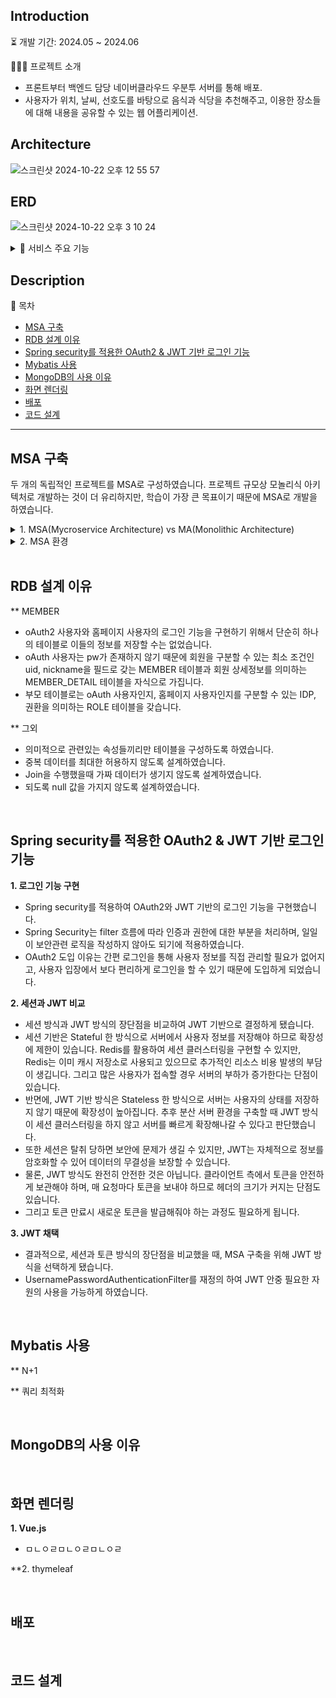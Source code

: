 ## Introduction

⏳ 개발 기간: 2024.05 ~ 2024.06

👨🏻‍💻 프로젝트 소개
  - 프론트부터 백엔드 담당 네이버클라우드 우분투 서버를 통해 배포.
  - 사용자가 위치, 날씨, 선호도를 바탕으로 음식과 식당을 추천해주고, 이용한 장소들에 대해 내용을 공유할 수 있는 웹 어플리케이션.

## Architecture
![스크린샷 2024-10-22 오후 12 55 57](https://github.com/user-attachments/assets/55c30c96-8801-48c0-abbc-e17aa6b0a52f)

## ERD
![스크린샷 2024-10-22 오후 3 10 24](https://github.com/user-attachments/assets/a7ed74f7-dc40-4412-aa75-afa971370213)

<details>
  <summary>📂 서비스 주요 기능</summary>

  ### Member
    - 홈페이지 회원가입을 통한 로그인
    - sns 로그인
    - 회원 정보 수정

  ### Recommend
    - 음식 선호도 설문조사
    - 사용자가 위치한 곳의 날씨 정보 불러오기
    - 사용자가 선호할 만한 음식과 식당 추천

  ### Board
    - 컨텐츠 '좋아요' 하기
    - 컨텐츠 '좋아요' 취소
    - 컨텐츠 작성
    - 사용자 위치 컨텐츠 불러오기
</details>

## Description

🔎 목차
  - [MSA 구축](#msa-구축)
  - [RDB 설계 이유](#rdb-설계-이유)
  - [Spring security를 적용한 OAuth2 & JWT 기반 로그인 기능](#spring-security를-적용한-oauth2--jwt-기반-로그인-기능)
  - [Mybatis 사용](#mybatis-사용)
  - [MongoDB의 사용 이유](#mongodb의-사용-이유)
  - [화면 렌더링](#화면-렌더링)
  - [배포](#배포)
  - [코드 설계](#코드-설계)

---

## MSA 구축

두 개의 독립적인 프로젝트를 MSA로 구성하였습니다.
프로젝트 규모상 모놀리식 아키텍처로 개발하는 것이 더 유리하지만, 학습이 가장 큰 목표이기 때문에 MSA로 개발을 하였습니다.

<details>
<summary>1. MSA(Mycroservice Architecture) vs MA(Monolithic Architecture)</summary>
  
### MSA의 장점
- 각 서비스가 독립적으로 배포되고 확장이 가능하여 확장과 유지보수가 뛰어납니다.
- 일부 서비스가 다운되더라도 전체 다른 서비스에 영향을 미치지 않습니다.
- 독립적인 여러 서비스가 서로 다른 기술, 프레임워크를 사용할 수 있어 새로운 기술 도입에 용이합니다.
  
### MSA의 단점
- 서비스간 통신하기 위해 복잡한 통신과정과 데이터 관리가 필요합니다.
- 여러 서비스가 독립적으로 배포되기 때문에 CI/CD 파이프라인 관리등 배포와 관리 비용이 높아집니다.
- 서비스간 통신으로 인해 네트워크 지연의 성능 저하가 발생할 수 있습ㅂ니다.

### MA의 장점
  - 초기 개발에 유리하며 빠르게 개발이 가능합니다.
  - 복잡한 통신 과정이 필요 없습니다.
  - 하나의 프로세스 내에서 모든 컴포넌트가 실행이 되기 때문에 규모가 작은 프로젝트의 경우 성능이 더 뛰어납니다.

### MA의 단점
- 프로젝트 규모가 커질수록 복잡해지고 유지관리, 확장이 어려워 집니다
- 특정 기능만 수정사항이 발생해도 전체 어플리케이션을 배포해야 하기 때문에 확장에 비용이 증가합니다.
- MSA와 달리 특정 기술, 프레임워크에 종속하게 되어 새로운 기술 도입이 어려울 수 있습니다.
  
</details>

<details>
  
<summary>2. MSA 환경</summary>  

  ### API Gateway
  ** Spring cloud gateway VS Spring cloud Zuul**
  - Zuul의 패치가 중단되기도 하였고, 비동기 방식 기반으로 요청을 빠르게 처리할 수 있는 Spring Cloud Gateway를 적용하였습니다.
  - blocking server와 다르게 비동기 방식을 기반으로 하나의 스레드당 여러 요청을 수행할 수 있어 대용랑 트래픽에 유리합니다.
  - 수많은 요청을 큐에 넣어 적합한 서비스로 라우팅해주는 역할을 빠르게 수행할 수 있습니다.
    
  ** 역할**
  - 모든 클라이언트의 요청을 받아 적절한 마이크로서비스로 연결해 줍니다.
  - 각각의 마이크로서비스들은 서로의 포트번호를 몰라도 됩니다.
  - 클라이언트는 Gateway 포트만 알면 됩니다.
  - 여러 마이크로서비스에 대한 API를 통합하여 클라이언트가 여러 서비스에 접근하지 않아도 하나의 진입점으로 얻을 수 있습니다.

  ### Service Discovery(서비스 검색)
  ** 도입하게 된 이유
  - MSA가 갖는 가장 큰 장점인 각 서비스의 독립적인 개발, 배포에 있어서 독립적인 확장이 가능합니다.
  - 모놀리식 아키텍쳐에서 특정 서비스의 부하가 커질 경우 여러 방법으로 해결이 가능하겠지만, 특정 고객사의 주문을 처리하는 물리적 서버를 별도로 분리하는 방법을 채택하는등
  - MSA의 독립적 확장은 이런 개발의 비용을 줄이고 운영의 효율성을 향상시킬 수 있습니다.
  - 특정 마이크로서비스의 인스턴스의 수를 늘릴 때, 클라우드에서 IP가 동적으로 변할 수 있습니다.
  - 각 서비스의 IP, 포트를 동적으로 발견하고 관리가 필요합니다.
    
  ** Spring Cloud Eureka
  - Spring Cloud에서 서비스 검색을 구현하기 위해 지원하는 기술인 Spring Cloud Eureka를 체택했습니다.
  - Spring Boot, Spring Cloud와의 자연스러운 통합으로 설정 및 사용이 간편합니다.
  - 클라이언트 측 로드 밸런싱을 지원하는 Ribbon과 통합되어 있어 클라이언트가 직접 서비스 인스턴스를 선택하여 요청을 보낼 수 있습니다.
  - 서비스의 건강 상태를 주기적으로 체크하여 비정상적인 인스턴스를 자동으로 제외합니다.




  
</details>

</br>

## RDB 설계 이유

** MEMBER
- oAuth2 사용자와 홈페이지 사용자의 로그인 기능을 구현하기 위해서 단순히 하나의 테이블로 이들의 정보를 저장할 수는 없었습니다.
- oAuth 사용자는 pw가 존재하지 않기 때문에 회원을 구분할 수 있는 최소 조건인 uid, nickname을 필드로 갖는 MEMBER 테이블과 회원 상세정보를 의미하는 MEMBER_DETAIL 테이블을 자식으로 가집니다.
- 부모 테이블로는 oAuth 사용자인지, 홈페이지 사용자인지를 구분할 수 있는 IDP, 권환을 의미하는 ROLE 테이블을 갖습니다.

** 그외
- 의미적으로 관련있는 속성들끼리만 테이블을 구성하도록 하였습니다.
- 중복 데이터를 최대한 허용하지 않도록 설계하였습니다.
- Join을 수행했을때 가짜 데이터가 생기지 않도록 설계하였습니다.
- 되도록 null 값을 가지지 않도록 설계하였습니다.

</br>

## Spring security를 적용한 OAuth2 & JWT 기반 로그인 기능

**1. 로그인 기능 구현**
- Spring security를 적용하여 OAuth2와 JWT 기반의 로그인 기능을 구현했습니다.
- Spring Security는 filter 흐름에 따라 인증과 권한에 대한 부분을 처리하며, 일일이 보안관련 로직을 작성하지 않아도 되기에 적용하였습니다.
- OAuth2 도입 이유는 간편 로그인을 통해 사용자 정보를 직접 관리할 필요가 없어지고, 사용자 입장에서 보다 편리하게 로그인을 할 수 있기 때문에 도입하게 되었습니다.

**2. 세션과 JWT 비교**
- 세션 방식과 JWT 방식의 장단점을 비교하여 JWT 기반으로 결정하게 됐습니다.
- 세션 기반은 Stateful 한 방식으로 서버에서 사용자 정보를 저장해야 하므로 확장성에 제한이 있습니다. Redis를 활용하여 세션 클러스터링을 구현할 수 있지만, Redis는 이미 캐시 저장소로 사용되고 있으므로 추가적인 리소스 비용 발생의 부담이 생깁니다. 그리고 많은 사용자가 접속할 경우 서버의 부하가 증가한다는 단점이 있습니다.
- 반면에, JWT 기반 방식은 Stateless 한 방식으로 서버는 사용자의 상태를 저장하지 않기 때문에 확장성이 높아집니다. 추후 분산 서버 환경을 구축할 때 JWT 방식이 세션 클러스터링을 하지 않고 서버를 빠르게 확장해나갈 수 있다고 판단했습니다.
- 또한 세션은 탈취 당하면 보안에 문제가 생길 수 있지만, JWT는 자체적으로 정보를 암호화할 수 있어 데이터의 무결성을 보장할 수 있습니다.
- 물론, JWT 방식도 완전히 안전한 것은 아닙니다. 클라이언트 측에서 토큰을 안전하게 보관해야 하며, 매 요청마다 토큰을 보내야 하므로 헤더의 크기가 커지는 단점도 있습니다.
- 그리고 토큰 만료시 새로운 토큰을 발급해줘야 하는 과정도 필요하게 됩니다.

**3. JWT 채택**
- 결과적으로, 세션과 토큰 방식의 장단점을 비교했을 때, MSA 구축을 위해 JWT 방식을 선택하게 됐습니다.
- UsernamePasswordAuthenticationFilter를 재정의 하여 JWT 안중 필요한 자원의 사용을 가능하게 하였습니다.

</br>

## Mybatis 사용

** N+1

** 쿼리 최적화

</br>

## MongoDB의 사용 이유

</br>

## 화면 렌더링

**1. Vue.js**
- ㅁㄴㅇㄹㅁㄴㅇㄹㅁㄴㅇㄹ

**2. thymeleaf

</br>

## 배포

</br>

## 코드 설계

</br>
